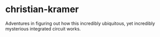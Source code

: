 # christian-kramer
Adventures in figuring out how this incredibly ubiquitous, yet incredibly mysterious integrated circuit works.

